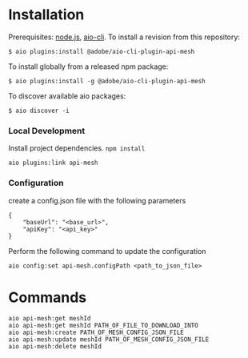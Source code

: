 # Installation

Prerequisites: [node.js](https://nodejs.org/en/), [aio-cli](https://github.com/adobe/aio-cli).
To install a revision from this repository:

```
$ aio plugins:install @adobe/aio-cli-plugin-api-mesh
```

To install globally from a released npm package:

```
$ aio plugins:install -g @adobe/aio-cli-plugin-api-mesh
```

To discover available aio packages:

```
$ aio discover -i
```

### Local Development

Install project dependencies. `npm install`

```
aio plugins:link api-mesh
```

### Configuration

create a config.json file with the following parameters

```
{
    "baseUrl": "<base_url>",
    "apiKey": "<api_key>"
}
```

Perform the following command to update the configuration

```
aio config:set api-mesh.configPath <path_to_json_file>
```

# Commands

```
aio api-mesh:get meshId
aio api-mesh:get meshId PATH_OF_FILE_TO_DOWNLOAD_INTO
aio api-mesh:create PATH_OF_MESH_CONFIG_JSON_FILE
aio api-mesh:update meshId PATH_OF_MESH_CONFIG_JSON_FILE
aio api-mesh:delete meshId
```
